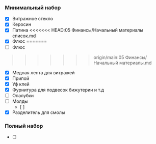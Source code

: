 ### Минимальный набор

- [x] Витражное стекло 
- [x] Керосин
- [x] Патина
<<<<<<< HEAD:05 Финансы/Начальный материалы список.md
- [x] Флюс 
=======
- [ ] Флюс 
>>>>>>> origin/main:05 Финансы/Начальный материалы.md
- [x] Медная лента для витражей
- [x] Припой
- [x] Уф клей
- [x] Фурнитура для подвесок бижутерии и т.д
- [ ] Опалубки
- [ ] Молды
	- [ ] 
- [x] Разделитель для смолы
###  Полный набор
- [ ] 
